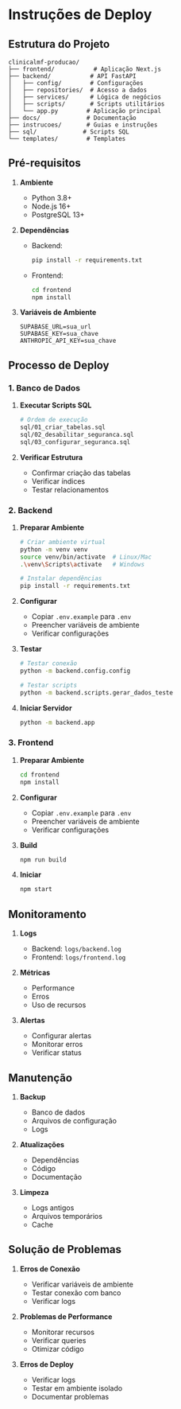# Instruções de Deploy

## Estrutura do Projeto

```
clinicalmf-producao/
├── frontend/           # Aplicação Next.js
├── backend/           # API FastAPI
│   ├── config/        # Configurações
│   ├── repositories/  # Acesso a dados
│   ├── services/      # Lógica de negócios
│   ├── scripts/       # Scripts utilitários
│   └── app.py        # Aplicação principal
├── docs/             # Documentação
├── instrucoes/       # Guias e instruções
├── sql/             # Scripts SQL
└── templates/        # Templates
```

## Pré-requisitos

1. **Ambiente**
   - Python 3.8+
   - Node.js 16+
   - PostgreSQL 13+

2. **Dependências**
   - Backend:
     ```bash
     pip install -r requirements.txt
     ```
   - Frontend:
     ```bash
     cd frontend
     npm install
     ```

3. **Variáveis de Ambiente**
   ```
   SUPABASE_URL=sua_url
   SUPABASE_KEY=sua_chave
   ANTHROPIC_API_KEY=sua_chave
   ```

## Processo de Deploy

### 1. Banco de Dados

1. **Executar Scripts SQL**
   ```bash
   # Ordem de execução
   sql/01_criar_tabelas.sql
   sql/02_desabilitar_seguranca.sql
   sql/03_configurar_seguranca.sql
   ```

2. **Verificar Estrutura**
   - Confirmar criação das tabelas
   - Verificar índices
   - Testar relacionamentos

### 2. Backend

1. **Preparar Ambiente**
   ```bash
   # Criar ambiente virtual
   python -m venv venv
   source venv/bin/activate  # Linux/Mac
   .\venv\Scripts\activate   # Windows

   # Instalar dependências
   pip install -r requirements.txt
   ```

2. **Configurar**
   - Copiar `.env.example` para `.env`
   - Preencher variáveis de ambiente
   - Verificar configurações

3. **Testar**
   ```bash
   # Testar conexão
   python -m backend.config.config

   # Testar scripts
   python -m backend.scripts.gerar_dados_teste
   ```

4. **Iniciar Servidor**
   ```bash
   python -m backend.app
   ```

### 3. Frontend

1. **Preparar Ambiente**
   ```bash
   cd frontend
   npm install
   ```

2. **Configurar**
   - Copiar `.env.example` para `.env`
   - Preencher variáveis de ambiente
   - Verificar configurações

3. **Build**
   ```bash
   npm run build
   ```

4. **Iniciar**
   ```bash
   npm start
   ```

## Monitoramento

1. **Logs**
   - Backend: `logs/backend.log`
   - Frontend: `logs/frontend.log`

2. **Métricas**
   - Performance
   - Erros
   - Uso de recursos

3. **Alertas**
   - Configurar alertas
   - Monitorar erros
   - Verificar status

## Manutenção

1. **Backup**
   - Banco de dados
   - Arquivos de configuração
   - Logs

2. **Atualizações**
   - Dependências
   - Código
   - Documentação

3. **Limpeza**
   - Logs antigos
   - Arquivos temporários
   - Cache

## Solução de Problemas

1. **Erros de Conexão**
   - Verificar variáveis de ambiente
   - Testar conexão com banco
   - Verificar logs

2. **Problemas de Performance**
   - Monitorar recursos
   - Verificar queries
   - Otimizar código

3. **Erros de Deploy**
   - Verificar logs
   - Testar em ambiente isolado
   - Documentar problemas 